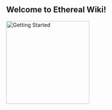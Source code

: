 ## Welcome to Ethereal Wiki!

[<img width="223" alt="Getting Started" src="https://github.com/AshTheDeveloper/Ethereal/assets/97385822/847ae102-c457-4eb4-9f05-567692fe8789">](https://google.com)
